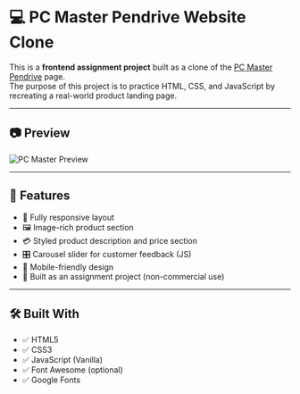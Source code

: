 # 💻 PC Master Pendrive Website Clone

This is a **frontend assignment project** built as a clone of the [PC Master Pendrive](https://www.pcmasterbd.com/pc-master-pendrive#oxygen-product-cartflows) page.  
The purpose of this project is to practice HTML, CSS, and JavaScript by recreating a real-world product landing page.

---

## 📷 Preview

![PC Master Preview](https://i.ibb.co/FqbHX2dk/pcmaster.png)


---

## 🎯 Features

- 🧩 Fully responsive layout
- 🖼️ Image-rich product section
- 💳 Styled product description and price section
- 🎛️ Carousel slider for customer feedback (JS)
- 📱 Mobile-friendly design
- 📝 Built as an assignment project (non-commercial use)

---

## 🛠️ Built With

- ✅ HTML5  
- ✅ CSS3  
- ✅ JavaScript (Vanilla)  
- ✅ Font Awesome (optional)  
- ✅ Google Fonts  

